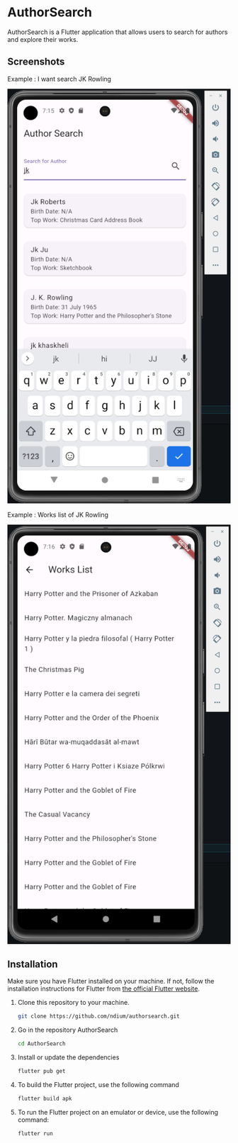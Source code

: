 # AuthorSearch

AuthorSearch is a Flutter application that allows users to search for authors and explore their works.

## Screenshots
Example : I want search JK Rowling

![AuthorSearch Screenshot](authorsearch.png)

Example : Works list of JK Rowling

![AuthorSearch Screenshot](workslistJkRowling.png)

## Installation

Make sure you have Flutter installed on your machine. If not, follow the installation instructions for Flutter from [the official Flutter website](https://flutter.dev/docs/get-started/install).

1. Clone this repository to your machine.

   ```bash
   git clone https://github.com/ndium/authorsearch.git
   ```
   
2. Go in the repository AuthorSearch
   ```bash
   cd AuthorSearch
   ```

3. Install or update the dependencies
   ```bash
   flutter pub get
   ```

4. To build the Flutter project, use the following command
   ```bash
   flutter build apk
   ```

5. To run the Flutter project on an emulator or device, use the following command:
   ```bash
   flutter run
   ```
   
